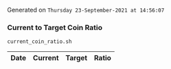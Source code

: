 Generated on `Thursday 23-September-2021 at 14:56:07`

### Current to Target Coin Ratio
`current_coin_ratio.sh`

Date|Current|Target|Ratio
---|---|---|---
